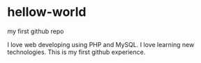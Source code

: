 # hellow-world
my first github repo

I love web developing using PHP and MySQL. 
I love learning new technologies. 
This is my first github experience.
